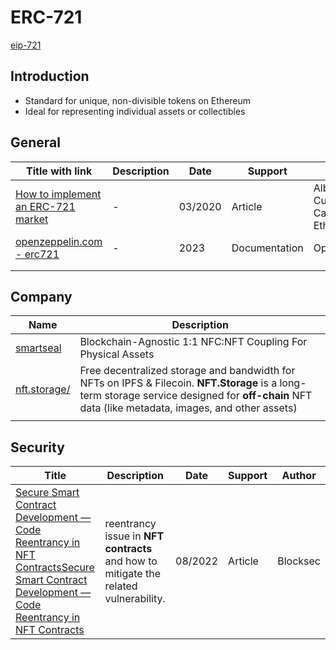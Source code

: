 # ERC-721

[eip-721](https://eips.ethereum.org/EIPS/eip-721)

## Introduction

- Standard for unique, non-divisible tokens on Ethereum
- Ideal for representing individual assets or collectibles

## General

| Title with link                                              | Description | Date    | Support       | Author                               |
| ------------------------------------------------------------ | ----------- | ------- | ------------- | ------------------------------------ |
| [How to implement an ERC-721 market](https://ethereum.org/en/developers/tutorials/how-to-implement-an-erc721-market/) | -           | 03/2020 | Article       | Alberto Cuesta Cañada / Ethereum.org |
| [openzeppelin.com - erc721](https://docs.openzeppelin.com/contracts/5.x/erc721) | -           | 2023    | Documentation | OpenZeppelin                         |
|                                                              |             |         |               |                                      |
|                                                              |             |         |               |                                      |



## Company

| Name                                           | Description                                                  |
| ---------------------------------------------- | ------------------------------------------------------------ |
| [smartseal](https://smartseal.io/how-it-works) | Blockchain-Agnostic  1:1 NFC:NFT Coupling For Physical Assets |
| [nft.storage/](https://nft.storage/)           | Free decentralized storage and bandwidth for NFTs on IPFS & Filecoin. **NFT.Storage** is a long-term storage service designed for **off-chain** NFT data (like metadata, images, and other assets) |
|                                                |                                                              |







## Security

| Title                                                        | Description                                                  | Date    | Support | Author   |
| ------------------------------------------------------------ | ------------------------------------------------------------ | ------- | ------- | -------- |
| [Secure Smart Contract Development — Code Reentrancy in NFT ContractsSecure Smart Contract Development — Code Reentrancy in NFT Contracts](https://blocksecteam.medium.com/secure-smart-contract-development-code-reentrancy-in-nft-contracts-fa6799a3966c) | reentrancy issue in **NFT contracts** and how to mitigate the related vulnerability. | 08/2022 | Article | Blocksec |
